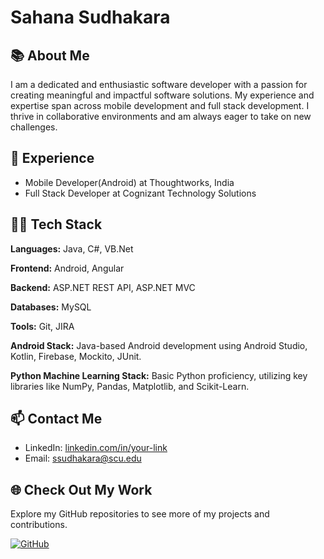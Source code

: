 # Sahana Sudhakara

## 📚 About Me 

I am a dedicated and enthusiastic software developer with a passion for creating meaningful and impactful software solutions. My experience and expertise span across mobile development and full stack development. I thrive in collaborative environments and am always eager to take on new challenges.

## 🌟 Experience

- Mobile Developer(Android) at Thoughtworks, India
- Full Stack Developer at Cognizant Technology Solutions

## 👩‍💻 Tech Stack

**Languages:** Java, C#, VB.Net

**Frontend:** Android, Angular

**Backend:** ASP.NET REST API, ASP.NET MVC

**Databases:** MySQL

**Tools:** Git, JIRA

**Android Stack:** Java-based Android development using Android Studio, Kotlin, Firebase, Mockito, JUnit.

**Python Machine Learning Stack:** Basic Python proficiency, utilizing key libraries like NumPy, Pandas, Matplotlib, and Scikit-Learn.

## 📫 Contact Me
- LinkedIn: [linkedin.com/in/your-link](https://www.linkedin.com/in/sahana-sudhakara)
- Email: ssudhakara@scu.edu

## 🌐 Check Out My Work
Explore my GitHub repositories to see more of my projects and contributions.

[![GitHub](https://img.shields.io/github/followers/your-username?label=Follow&style=social)](https://github.com/SahanaSudhakara/Machine-learning-Algorithms)
